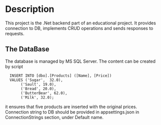 # Description
This project is the .Net backend part of an educational  project. It provides connection to DB, implements CRUD operations and sends responses to requests. 

## The DataBase
The database is managed by MS SQL Server.
The content can be created by script
```
  INSERT INTO [dbo].[Products] ([Name], [Price])
  VALUES ('Sugar',  32.0),
       ('Sault', 19.0),
       ('Bread', 20.0),
       ('ButterBear', 62.0),
       ('Milk', 32.0);
```
it ensures that five products are inserted with the original prices.
Connection string to DB should be provided in appsettings.json in ConnectionStrings section, under Default name.
